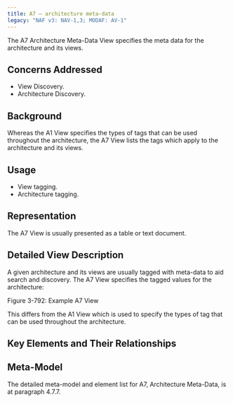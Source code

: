 ```yaml
---
title: A7 – architecture meta-data
legacy: "NAF v3: NAV-1,3; MODAF: AV-1"
---
```


The A7 Architecture Meta-Data View specifies the meta data for the architecture and
its views.

## Concerns Addressed

* View Discovery.
* Architecture Discovery.

## Background

Whereas the A1 View specifies the types of tags that can be used throughout the
architecture, the A7 View lists the tags which apply to the architecture and its views.

## Usage

* View tagging.
* Architecture tagging.

## Representation

The A7 View is usually presented as a table or text document.

## Detailed View Description

A given architecture and its views are usually tagged with meta-data to aid search
and discovery. The A7 View specifies the tagged values for the architecture:

Figure 3-792: Example A7 View

This differs from the A1 View which is used to specify the types of tag that can be
used throughout the architecture.

## Key Elements and Their Relationships


## Meta-Model

The detailed meta-model and element list for A7, Architecture Meta-Data, is at
paragraph 4.7.7.
